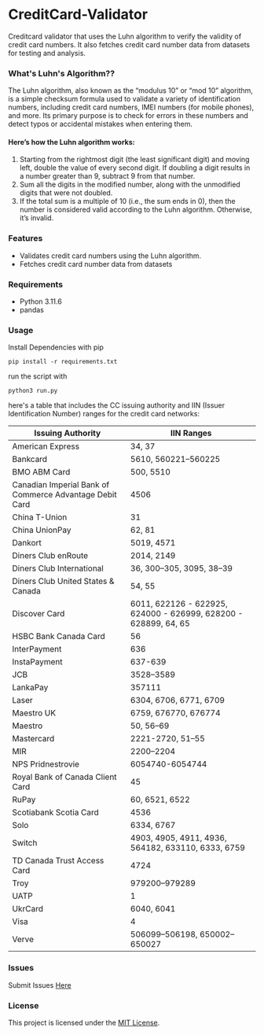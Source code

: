 # CreditCard-Validator
 
Creditcard validator that uses the Luhn algorithm to verify the validity of credit card numbers. It also fetches credit card number data from datasets for testing and analysis.

### What's Luhn's Algorithm??
The Luhn algorithm, also known as the “modulus 10” or “mod 10” algorithm, is a simple checksum formula used to validate a variety of identification numbers, including credit card numbers, IMEI numbers (for mobile phones), and more. Its primary purpose is to check for errors in these numbers and detect typos or accidental mistakes when entering them.

#### Here’s how the Luhn algorithm works:

1.	Starting from the rightmost digit (the least significant digit) and moving left, double the value of every second digit. If doubling a digit results in a number greater than 9, subtract 9 from that number.<br>
2.	Sum all the digits in the modified number, along with the unmodified digits that were not doubled.<br>
3.	If the total sum is a multiple of 10 (i.e., the sum ends in 0), then the number is considered valid according to the Luhn algorithm. Otherwise, it’s invalid.<br>

### Features
- Validates credit card numbers using the Luhn algorithm.
- Fetches credit card number data from datasets

### Requirements
- Python 3.11.6
- pandas

### Usage
Install Dependencies with pip
```
pip install -r requirements.txt
```

run the script with

```
python3 run.py
```

here's a table that includes the CC issuing authority and IIN (Issuer Identification Number) ranges for the credit card networks:

| Issuing Authority                                    | IIN Ranges                            |
|-----------------------------------------------------|---------------------------------------|
| American Express                                     | 34, 37                                |
| Bankcard                                            | 5610, 560221–560225                   |
| BMO ABM Card                                        | 500, 5510                             |
| Canadian Imperial Bank of Commerce Advantage Debit Card | 4506                              |
| China T-Union                                       | 31                                    |
| China UnionPay                                      | 62, 81                                |
| Dankort                                            | 5019, 4571                           |
| Diners Club enRoute                                 | 2014, 2149                           |
| Diners Club International                            | 36, 300–305, 3095, 38–39             |
| Diners Club United States & Canada                   | 54, 55                               |
| Discover Card                                       | 6011, 622126 - 622925, 624000 - 626999, 628200 - 628899, 64, 65 |
| HSBC Bank Canada Card                               | 56                                    |
| InterPayment                                       | 636                                   |
| InstaPayment                                       | 637-639                               |
| JCB                                                | 3528–3589                            |
| LankaPay                                            | 357111                               |
| Laser                                               | 6304, 6706, 6771, 6709               |
| Maestro UK                                          | 6759, 676770, 676774                 |
| Maestro                                            | 50, 56–69                            |
| Mastercard                                         | 2221-2720, 51–55                     |
| MIR                                                | 2200–2204                            |
| NPS Pridnestrovie                                  | 6054740-6054744                       |
| Royal Bank of Canada Client Card                   | 45                                    |
| RuPay                                              | 60, 6521, 6522                       |
| Scotiabank Scotia Card                             | 4536                                 |
| Solo                                               | 6334, 6767                           |
| Switch                                             | 4903, 4905, 4911, 4936, 564182, 633110, 6333, 6759 |
| TD Canada Trust Access Card                       | 4724                                 |
| Troy                                               | 979200–979289                        |
| UATP                                               | 1                                    |
| UkrCard                                            | 6040, 6041                           |
| Visa                                               | 4                                    |
| Verve                                              | 506099–506198, 650002–650027         |

### Issues 

Submit Issues [Here](https://github.com/riz4d/CreditCard-Validator/issues)

### License

This project is licensed under the [MIT License](LICENSE).

